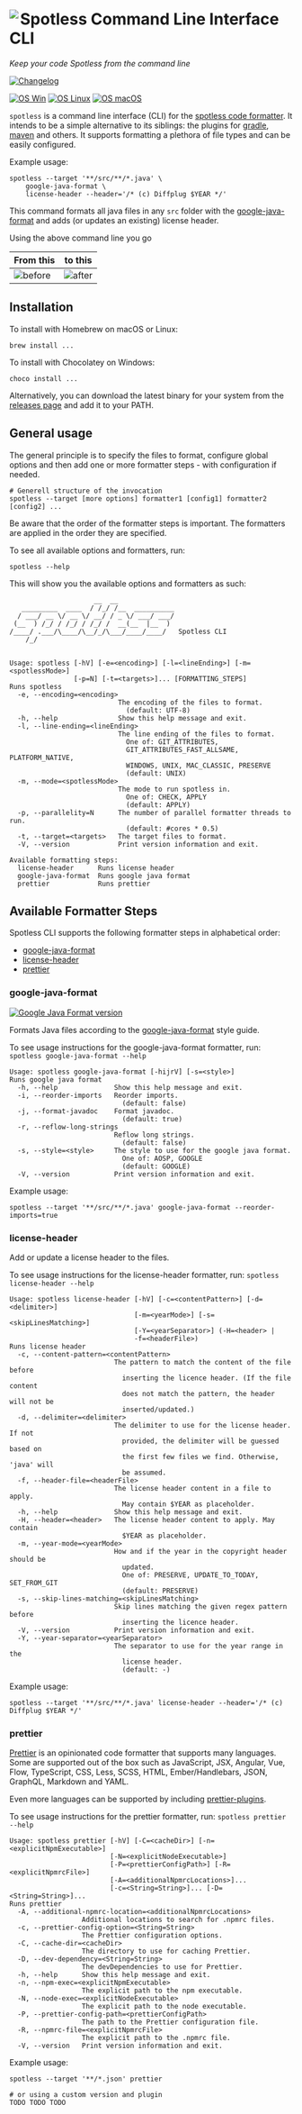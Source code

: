 # <img align="left" src="../_images/spotless_logo.png"> Spotless Command Line Interface CLI

_Keep your code Spotless from the command line_

<!---freshmark shields
output = [
  link(shield('Changelog', 'changelog', '{{versionLast}}', 'blue'), 'CHANGES.md'),
  '',
  link(shield('OS Win', 'OS', 'Windows', 'blueviolet'), 'README.md'),
  link(shield('OS Linux', 'OS', 'Linux', 'blueviolet'), 'README.md'),
  link(shield('OS macOS', 'OS', 'macOS', 'blueviolet'), 'README.md'),
  ].join('\n')
-->

[![Changelog](https://img.shields.io/badge/changelog-versionLast%3DUNKNOWN-blue.svg)](CHANGES.md)

[![OS Win](https://img.shields.io/badge/OS-Windows-blueviolet.svg)](README.md)
[![OS Linux](https://img.shields.io/badge/OS-Linux-blueviolet.svg)](README.md)
[![OS macOS](https://img.shields.io/badge/OS-macOS-blueviolet.svg)](README.md)

<!---freshmark /shields -->

`spotless` is a command line interface (CLI) for the [spotless code formatter](../README.md).
It intends to be a simple alternative to its siblings: the plugins for [gradle](../plugin-gradle/README.md), [maven](../plugin-maven/README.md)
and others. It supports formatting a plethora of file types and can be easily configured.

Example usage:

```shell
spotless --target '**/src/**/*.java' \
    google-java-format \
    license-header --header='/* (c) Diffplug $YEAR */'
```

This command formats all java files in any `src` folder with the [google-java-format](https://github.com/google/google-java-format) and adds (or updates an existing) license header.

Using the above command line you go

<!---freshmark example_usage_before_after
output = [
  '| From this | to this |',
    '| --- | --- |',
  '| ' + image('before', 'docs/examples/intro/resized/FormattingExample.java.png') + ' | ' + image('after', 'docs/examples/intro/resized/FormattingExampleFormatted.java.png') + ' |',
  ].join('\n')
-->

| From this                                                         | to this                                                                   |
| ----------------------------------------------------------------- | ------------------------------------------------------------------------- |
| ![before](docs/examples/intro/resized/FormattingExample.java.png) | ![after](docs/examples/intro/resized/FormattingExampleFormatted.java.png) |

<!---freshmark /example_usage_before_after -->

## Installation

To install with Homebrew on macOS or Linux:

```shell
brew install ...
```

To install with Chocolatey on Windows:

```shell
choco install ...
```

Alternatively, you can download the latest binary for your system from the [releases page](https://...) and add it to your PATH.

## General usage

The general principle is to specify the files to format, configure global options and then add one or more formatter steps - with configuration if needed.

```shell
# Generell structure of the invocation
spotless --target [more options] formatter1 [config1] formatter2 [config2] ...
```

Be aware that the order of the formatter steps is important. The formatters are applied in the order they are specified.

To see all available options and formatters, run:

```shell
spotless --help
```

This will show you the available options and formatters as such:

<!---freshmark usage_main
output =
   '```shell\n' +
   {{usage.main.array}}.join('\n') +
    '\n```';
-->

```shell
                     __  __
   _________  ____  / /_/ /__  __________
  / ___/ __ \/ __ \/ __/ / _ \/ ___/ ___/
 (__  ) /_/ / /_/ / /_/ /  __(__  |__  )
/____/ .___/\____/\__/_/\___/____/____/   Spotless CLI
    /_/


Usage: spotless [-hV] [-e=<encoding>] [-l=<lineEnding>] [-m=<spotlessMode>]
                [-p=N] [-t=<targets>]... [FORMATTING_STEPS]
Runs spotless
  -e, --encoding=<encoding>
                           The encoding of the files to format.
                             (default: UTF-8)
  -h, --help               Show this help message and exit.
  -l, --line-ending=<lineEnding>
                           The line ending of the files to format.
                             One of: GIT_ATTRIBUTES,
                             GIT_ATTRIBUTES_FAST_ALLSAME, PLATFORM_NATIVE,
                             WINDOWS, UNIX, MAC_CLASSIC, PRESERVE
                             (default: UNIX)
  -m, --mode=<spotlessMode>
                           The mode to run spotless in.
                             One of: CHECK, APPLY
                             (default: APPLY)
  -p, --parallelity=N      The number of parallel formatter threads to run.
                             (default: #cores * 0.5)
  -t, --target=<targets>   The target files to format.
  -V, --version            Print version information and exit.

Available formatting steps:
  license-header      Runs license header
  google-java-format  Runs google java format
  prettier            Runs prettier
```

<!---freshmark /usage_main -->

## Available Formatter Steps

Spotless CLI supports the following formatter steps in alphabetical order:

- [google-java-format](#google-java-format)
- [license-header](#license-header)
- [prettier](#prettier)

### google-java-format

<!---freshmark gjfshields
output = [
  link(shield('Google Java Format version', 'google-java-format', '{{libs.versions.native.include.googleJavaFormat}}', 'blue'), 'https://github.com/google/google-java-format'),
  ].join('\n')
-->

[![Google Java Format version](https://img.shields.io/badge/google--java--format-1.24.0-blue.svg)](https://github.com/google/google-java-format)

<!---freshmark /gjfshields -->

Formats Java files according to the [google-java-format](https://github.com/google/google-java-format) style guide.

To see usage instructions for the google-java-format formatter, run: `spotless google-java-format --help`

<!---freshmark usage_google_java_format
output =
   '```shell\n' +
   {{usage.google-java-format.array}}.join('\n') +
    '\n```';
-->

```shell
Usage: spotless google-java-format [-hijrV] [-s=<style>]
Runs google java format
  -h, --help              Show this help message and exit.
  -i, --reorder-imports   Reorder imports.
                            (default: false)
  -j, --format-javadoc    Format javadoc.
                            (default: true)
  -r, --reflow-long-strings
                          Reflow long strings.
                            (default: false)
  -s, --style=<style>     The style to use for the google java format.
                            One of: AOSP, GOOGLE
                            (default: GOOGLE)
  -V, --version           Print version information and exit.
```

<!---freshmark /usage_google_java_format -->

Example usage:

```shell
spotless --target '**/src/**/*.java' google-java-format --reorder-imports=true
```

### license-header

Add or update a license header to the files.

To see usage instructions for the license-header formatter, run: `spotless license-header --help`

<!---freshmark usage_license_header
output =
   '```shell\n' +
   {{usage.license-header.array}}.join('\n') +
    '\n```';
-->

```shell
Usage: spotless license-header [-hV] [-c=<contentPattern>] [-d=<delimiter>]
                               [-m=<yearMode>] [-s=<skipLinesMatching>]
                               [-Y=<yearSeparator>] (-H=<header> |
                               -f=<headerFile>)
Runs license header
  -c, --content-pattern=<contentPattern>
                          The pattern to match the content of the file before
                            inserting the licence header. (If the file content
                            does not match the pattern, the header will not be
                            inserted/updated.)
  -d, --delimiter=<delimiter>
                          The delimiter to use for the license header. If not
                            provided, the delimiter will be guessed based on
                            the first few files we find. Otherwise, 'java' will
                            be assumed.
  -f, --header-file=<headerFile>
                          The license header content in a file to apply.
                            May contain $YEAR as placeholder.
  -h, --help              Show this help message and exit.
  -H, --header=<header>   The license header content to apply. May contain
                            $YEAR as placeholder.
  -m, --year-mode=<yearMode>
                          How and if the year in the copyright header should be
                            updated.
                            One of: PRESERVE, UPDATE_TO_TODAY, SET_FROM_GIT
                            (default: PRESERVE)
  -s, --skip-lines-matching=<skipLinesMatching>
                          Skip lines matching the given regex pattern before
                            inserting the licence header.
  -V, --version           Print version information and exit.
  -Y, --year-separator=<yearSeparator>
                          The separator to use for the year range in the
                            license header.
                            (default: -)
```

<!---freshmark /usage_license_header -->

Example usage:

```shell
spotless --target '**/src/**/*.java' license-header --header='/* (c) Diffplug $YEAR */'
```

### prettier

[Prettier](https://prettier.io/) is an opinionated code formatter that supports many languages. Some are supported out of the box such as
JavaScript, JSX, Angular, Vue, Flow, TypeScript, CSS, Less, SCSS, HTML, Ember/Handlebars, JSON, GraphQL, Markdown and YAML.

Even more languages can be supported by including [prettier-plugins](https://prettier.io/docs/plugins).

To see usage instructions for the prettier formatter, run: `spotless prettier --help`

<!---freshmark usage_prettier
output =
   '```shell\n' +
   {{usage.prettier.array}}.join('\n') +
    '\n```';
-->

```shell
Usage: spotless prettier [-hV] [-C=<cacheDir>] [-n=<explicitNpmExecutable>]
                         [-N=<explicitNodeExecutable>]
                         [-P=<prettierConfigPath>] [-R=<explicitNpmrcFile>]
                         [-A=<additionalNpmrcLocations>]...
                         [-c=<String=String>]... [-D=<String=String>]...
Runs prettier
  -A, --additional-npmrc-location=<additionalNpmrcLocations>
                  Additional locations to search for .npmrc files.
  -c, --prettier-config-option=<String=String>
                  The Prettier configuration options.
  -C, --cache-dir=<cacheDir>
                  The directory to use for caching Prettier.
  -D, --dev-dependency=<String=String>
                  The devDependencies to use for Prettier.
  -h, --help      Show this help message and exit.
  -n, --npm-exec=<explicitNpmExecutable>
                  The explicit path to the npm executable.
  -N, --node-exec=<explicitNodeExecutable>
                  The explicit path to the node executable.
  -P, --prettier-config-path=<prettierConfigPath>
                  The path to the Prettier configuration file.
  -R, --npmrc-file=<explicitNpmrcFile>
                  The explicit path to the .npmrc file.
  -V, --version   Print version information and exit.
```

<!---freshmark /usage_prettier -->

Example usage:

```shell
spotless --target '**/*.json' prettier

# or using a custom version and plugin
TODO TODO TODO
```
